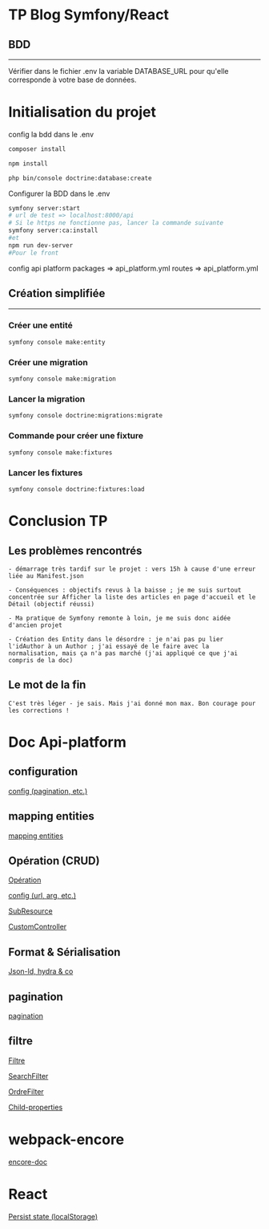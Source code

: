 # TP Blog Symfony/React

## BDD
---
Vérifier dans le fichier .env la variable DATABASE_URL pour qu'elle corresponde à votre base de données.

# Initialisation du projet

config la bdd dans le .env
```bash
composer install

npm install

php bin/console doctrine:database:create
```

Configurer la BDD dans le .env
```bash
symfony server:start
# url de test => localhost:8000/api
# Si le https ne fonctionne pas, lancer la commande suivante
symfony server:ca:install
#et
npm run dev-server
#Pour le front
```

config api platform
packages => api_platform.yml
routes => api_platform.yml

## Création simplifiée
---
### Créer une entité
```
symfony console make:entity
```
### Créer une migration
```
symfony console make:migration
```
### Lancer la migration
```
symfony console doctrine:migrations:migrate
```
### Commande pour créer une fixture
```
symfony console make:fixtures
```
### Lancer les fixtures
```
symfony console doctrine:fixtures:load
```

# Conclusion TP
## Les problèmes rencontrés
```
- démarrage très tardif sur le projet : vers 15h à cause d'une erreur liée au Manifest.json

- Conséquences : objectifs revus à la baisse ; je me suis surtout concentrée sur Afficher la liste des articles en page d'accueil et le Détail (objectif réussi)

- Ma pratique de Symfony remonte à loin, je me suis donc aidée d'ancien projet

- Création des Entity dans le désordre : je n'ai pas pu lier l'idAuthor à un Author ; j'ai essayé de le faire avec la normalisation, mais ça n'a pas marché (j'ai appliqué ce que j'ai compris de la doc)

```
## Le mot de la fin
````
C'est très léger - je sais. Mais j'ai donné mon max. Bon courage pour les corrections ! 
````


# Doc Api-platform
## configuration
[config (pagination, etc.)](https://api-platform.com/docs/core/configuration/)
## mapping entities
[mapping entities](https://api-platform.com/docs/core/getting-started/#mapping-the-entities)
## Opération (CRUD)
[Opération](https://api-platform.com/docs/core/operations/)

[config (url, arg, etc.)](https://api-platform.com/docs/core/operations/#configuring-operations)

[SubResource](https://api-platform.com/docs/core/subresources/)

[CustomController](https://api-platform.com/docs/core/controllers/)

## Format & Sérialisation
[Json-ld, hydra & co](https://api-platform.com/docs/core/serialization/#available-serializers)
## pagination
[pagination](https://api-platform.com/docs/core/pagination/)
## filtre

[Filtre](https://api-platform.com/docs/core/filters/)

[SearchFilter](https://api-platform.com/docs/core/filters/#search-filter)

[OrdreFilter](https://api-platform.com/docs/core/filters/#order-filter-sorting)

[Child-properties](https://api-platform.com/docs/core/filters/#filtering-on-nested-properties)

# webpack-encore

[encore-doc](https://symfony.com/doc/4.4/frontend.html#getting-started)

# React

[Persist state (localStorage)](https://dev.to/akhilaariyachandra/persistent-state-in-react-f50
)